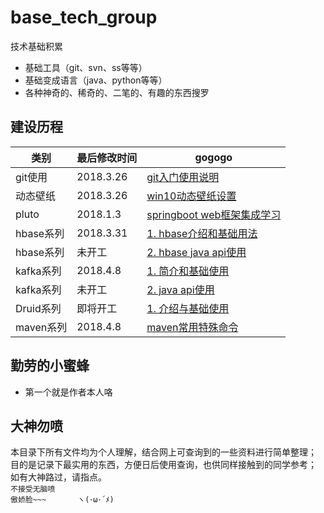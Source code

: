 # base_tech_group
技术基础积累  
+ 基础工具（git、svn、ss等等）
+ 基础变成语言（java、python等等）
+ 各种神奇的、稀奇的、二笔的、有趣的东西搜罗

## 建设历程


类别 | 最后修改时间 | gogogo
----|----|----
git使用 |  2018.3.26 |[git入门使用说明](./git-使用/入门.md)
动态壁纸 |2018.3.26|[win10动态壁纸设置](./windows动态桌面/设置方法.md)
pluto|2018.1.3|[springboot web框架集成学习](https://github.com/jianghengxiang/jhx-pluto)
hbase系列|2018.3.31|[1. hbase介绍和基础用法](./hbase/1.介绍与基础使用.md)
hbase系列|未开工|[2. hbase java api使用]()
kafka系列|2018.4.8|[1. 简介和基础使用](./kafka/简单使用.md)
kafka系列|未开工|[2. java api使用]()
Druid系列|即将开工|[1. 介绍与基础使用]()
maven系列|2018.4.8|[maven常用特殊命令](./maven/常用命令.md)


## 勤劳的小蜜蜂
+ 第一个就是作者本人咯

## 大神勿喷
本目录下所有文件均为个人理解，结合网上可查询到的一些资料进行简单整理；  
目的是记录下最实用的东西，方便日后使用查询，也供同样接触到的同学参考；  
如有大神路过，请指点。  
`不接受无脑喷`  
`傲娇脸~~~       ヽ(･ω･´ﾒ) `
